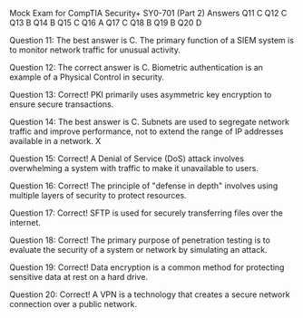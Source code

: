 Mock Exam for CompTIA Security+ SY0-701 (Part 2) Answers
Q11
C
Q12
C
Q13
B
Q14
B
Q15
C
Q16
A
Q17
C
Q18
B
Q19
B
Q20
D

Question 11: The best answer is C. The primary function of a SIEM system is to monitor network traffic for unusual activity.

Question 12: The correct answer is C. Biometric authentication is an example of a Physical Control in security.

Question 13: Correct! PKI primarily uses asymmetric key encryption to ensure secure transactions.

Question 14: The best answer is C. Subnets are used to segregate network traffic and improve performance, not to extend the range of IP addresses available in a network. X

Question 15: Correct! A Denial of Service (DoS) attack involves overwhelming a system with traffic to make it unavailable to users.

Question 16: Correct! The principle of "defense in depth" involves using multiple layers of security to protect resources.

Question 17: Correct! SFTP is used for securely transferring files over the internet.

Question 18: Correct! The primary purpose of penetration testing is to evaluate the security of a system or network by simulating an attack.

Question 19: Correct! Data encryption is a common method for protecting sensitive data at rest on a hard drive.

Question 20: Correct! A VPN is a technology that creates a secure network connection over a public network.